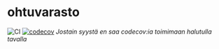 # ohtuvarasto
![CI](https://github.com/BananaMayo/ohtuvarasto/workflows/CI/badge.svg)
[![codecov](https://codecov.io/gh/BananaMayo/ohtuvarasto/branch/master/graph/badge.svg)](https://codecov.io/gh/BananaMayo/ohtuvarasto)
*Jostain syystä en saa codecov:ia toimimaan halutulla tavalla*
